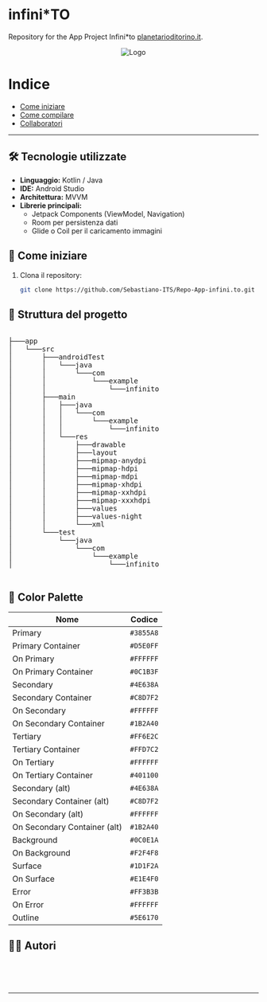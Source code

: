 # infini*TO


Repository for the App Project Infini*to [planetarioditorino.it](https://planetarioditorino.it/).


<p align="center">
  <img src="https://www.turismoitalianews.it/images/stories/loghi/TorinoPlanetarioLogo.jpg" alt="Logo" />
</p>




# Indice

- [Come iniziare](#come-iniziare)
- [Come compilare](#🚀-come-compilare-il-progetto)
- [Collaboratori](#👨‍💻-autori)

---


## 🛠️ Tecnologie utilizzate

- **Linguaggio:** Kotlin / Java
- **IDE:** Android Studio
- **Architettura:** MVVM
- **Librerie principali:**
  - Jetpack Components (ViewModel, Navigation)
  - Room per persistenza dati
  - Glide o Coil per il caricamento immagini

## 🚀 Come iniziare

1. Clona il repository:
   ```bash
   git clone https://github.com/Sebastiano-ITS/Repo-App-infini.to.git
   ```

## 📂 Struttura del progetto

<pre>

├───app
│   └───src
│       ├───androidTest
│       │   └───java
│       │       └───com
│       │           └───example
│       │               └───infinito
│       ├───main
│       │   ├───java
│       │   │   └───com
│       │   │       └───example
│       │   │           └───infinito
│       │   └───res
│       │       ├───drawable
│       │       ├───layout
│       │       ├───mipmap-anydpi
│       │       ├───mipmap-hdpi
│       │       ├───mipmap-mdpi
│       │       ├───mipmap-xhdpi
│       │       ├───mipmap-xxhdpi
│       │       ├───mipmap-xxxhdpi
│       │       ├───values
│       │       ├───values-night
│       │       └───xml
│       └───test
│           └───java
│               └───com
│                   └───example
│                       └───infinito

</pre>

## 🎨 Color Palette

| Nome                        | Codice     |
|-----------------------------|------------|
| Primary                     | `#3855A8`  |
| Primary Container           | `#D5E0FF`  |
| On Primary                  | `#FFFFFF`  |
| On Primary Container        | `#0C1B3F`  |
| Secondary                   | `#4E638A`  |
| Secondary Container         | `#C8D7F2`  |
| On Secondary                | `#FFFFFF`  |
| On Secondary Container      | `#1B2A40`  |
| Tertiary                   | `#FF6E2C`  |
| Tertiary Container         | `#FFD7C2`  |
| On Tertiary                | `#FFFFFF`  |
| On Tertiary Container      | `#401100`  |
| Secondary (alt)            | `#4E638A`  |
| Secondary Container (alt)  | `#C8D7F2`  |
| On Secondary (alt)         | `#FFFFFF`  |
| On Secondary Container (alt)| `#1B2A40` |
| Background                 | `#0C0E1A`  |
| On Background              | `#F2F4F8`  |
| Surface                    | `#1D1F2A`  |
| On Surface                 | `#E1E4F0`  |
| Error                      | `#FF3B3B`  |
| On Error                   | `#FFFFFF`  |
| Outline                    | `#5E6170`  |


<!-- riga vuota -->

## 👨‍💻 Autori

<div
style="display: flex;
  flex-direction: row;
">

<div style="
  width: 50px;
  height: 50px;
  background-image: url('https://github.com/AlbusITS.png');
  background-size: cover;
  background-position: center;
  border-radius: 20%;
">
</div>

<div style="
  width: 50px;
  height: 50px;
  background-image: url('https://github.com/AleNino1210.png');
  background-size: cover;
  background-position: center;
  border-radius: 20%;
">
</div>

<div style="
  width: 50px;
  height: 50px;
  background-image: url('https://github.com/itsvachun.png');
  background-size: cover;
  background-position: center;
  border-radius: 20%;
">
</div>

<div style="
  width: 50px;
  height: 50px;
  background-image: url('https://github.com/Sebastiano-ITS.png');
  background-size: cover;
  background-position: center;
  border-radius: 20%;
">
</div>

<div style="
  width: 50px;
  height: 50px;
  background-image: url('https://github.com/edo0204.png');
  background-size: cover;
  background-position: center;
  border-radius: 20%;
">
</div>

</div>


---